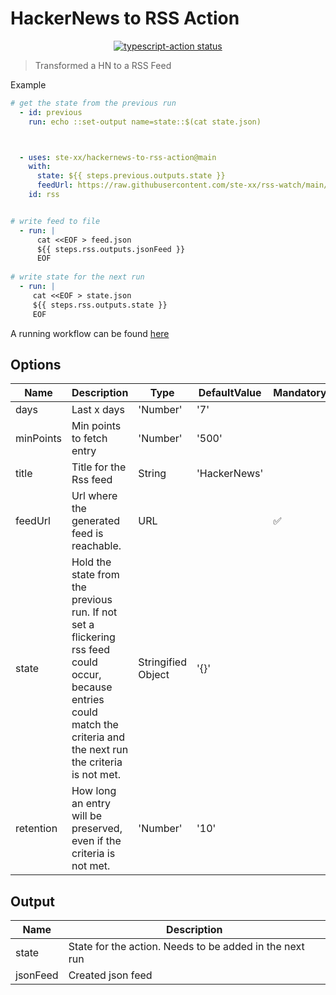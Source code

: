 # HackerNews to RSS Action
<p align="center">
  <a href="https://github.com/actions/typescript-action/actions"><img alt="typescript-action status" src="https://github.com/actions/typescript-action/workflows/build-test/badge.svg"></a>
</p>

> Transformed a HN to a RSS Feed

Example

```yaml
# get the state from the previous run
  - id: previous
    run: echo ::set-output name=state::$(cat state.json)



  - uses: ste-xx/hackernews-to-rss-action@main
    with:
      state: ${{ steps.previous.outputs.state }}
      feedUrl: https://raw.githubusercontent.com/ste-xx/rss-watch/main/feed.json
    id: rss


# write feed to file
  - run: | 
      cat <<EOF > feed.json
      ${{ steps.rss.outputs.jsonFeed }}
      EOF
  
# write state for the next run
  - run: | 
     cat <<EOF > state.json
     ${{ steps.rss.outputs.state }}
     EOF
``` 

A running workflow can be found [here](https://github.com/ste-xx/rss-watch)


## Options
| Name  | Description | Type | DefaultValue | Mandatory |
| ----- | ----------- | ---- | ------------ | --------- | 
| days  | Last x days | 'Number' | '7' |
| minPoints  | Min points to fetch entry | 'Number' | '500' |
| title | Title for the Rss feed | String | 'HackerNews' |
| feedUrl | Url where the generated feed is reachable. | URL |  | ✅ 
| state | Hold the state from the previous run. If not set a flickering rss feed could occur, because entries could match the criteria and the next run the criteria is not met.  | Stringified Object | '{}' | 
| retention | How long an entry will be preserved, even if the criteria is not met. | 'Number' | '10' |

## Output
| Name     | Description |
| -------- | ----------- | 
| state    | State for the action. Needs to be added in the next run |
| jsonFeed | Created json feed |


